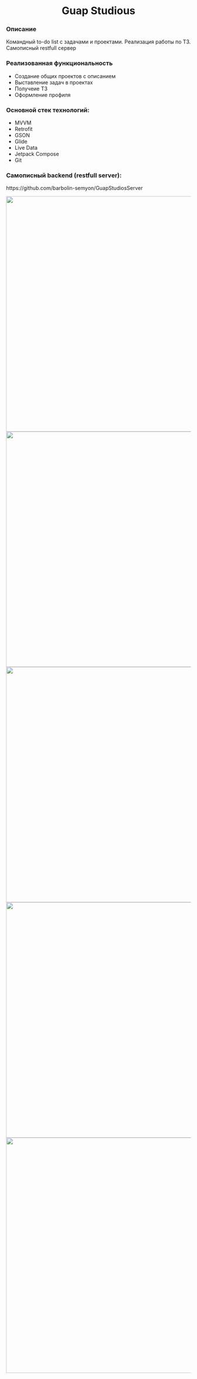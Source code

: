<p align="center">
    <h1 align="center">Guap Studious</h1>
    </p>

<h3>Описание</h3>
Командный to-do list с задачами и проектами. Реализация работы по ТЗ. Самописный restfull сервер

<h3>Реализованная функциональность</h3>
<ul>
    <li>Создание общих проектов с описанием</li>
    <li>Выставление задач в проектах</li>
    <li>Получеие ТЗ</li>
    <li>Оформление профиля</li>
</ul> 

<h3>Основной стек технологий:</h3>
<ul>
    <li>MVVM</li>
	<li>Retrofit</li>
	<li>GSON</li>
	<li>Glide</li>
	<li>Live Data</li>
	<li>Jetpack Compose</li>
	<li>Git</li>
 </ul>

<h3> Самописный backend (restfull server): </h3> 
https://github.com/barbolin-semyon/GuapStudiosServer


<img src="https://user-images.githubusercontent.com/91881284/215612709-7776959d-49ba-4268-bf06-258f9b5dad3a.png" height="642"/></h1>
<img src="https://user-images.githubusercontent.com/91881284/215612728-7da2f34f-7631-420b-aaea-68344612b8b1.png" height="642"/></h1>
<img src="https://user-images.githubusercontent.com/91881284/215612741-992cc9de-98fd-4ee9-b7ff-c51b4e49983f.png" height="642"/></h1>
<img src="https://user-images.githubusercontent.com/91881284/215612753-83df87f3-c4a7-4f01-b4ff-d98580e99849.png" height="642"/></h1>
<img src="https://user-images.githubusercontent.com/91881284/215612771-1ac618a8-833b-4bb4-ab3d-793f62d153aa.png " height="642"/></h1>
